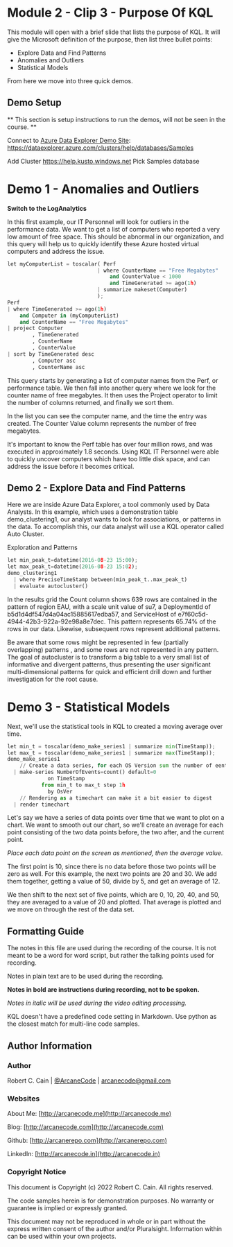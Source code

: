 # Module 2 - Clip 3 - Purpose Of KQL

This module will open with a brief slide that lists the purpose of KQL. It will give the Microsoft definition of the purpose, then list three bullet points:
* Explore Data and Find Patterns
* Anomalies and Outliers
* Statistical Models

From here we move into three quick demos.

## Demo Setup

** This section is setup instructions to run the demos, will not be seen in the course. **

Connect to [Azure Data Explorer Demo Site](https://dataexplorer.azure.com/clusters/help/databases/Samples):
https://dataexplorer.azure.com/clusters/help/databases/Samples

Add Cluster
https://help.kusto.windows.net
Pick Samples database

# Demo 1 - Anomalies and Outliers

**Switch to the LogAnalytics**

In this first example, our IT Personnel will look for outliers in the performance data. We want to get a list of computers who reported a very low amount of free space. This should be abnormal in our organization, and this query will help us to quickly identify these Azure hosted virtual computers and address the issue.

```python
let myComputerList = toscalar( Perf
                             | where CounterName == "Free Megabytes"
                                 and CounterValue < 1000
                                 and TimeGenerated >= ago(1h)
                             | summarize makeset(Computer)
                             );
Perf
| where TimeGenerated >= ago(1h)
    and Computer in (myComputerList)
    and CounterName == "Free Megabytes"
| project Computer
        , TimeGenerated
        , CounterName
        , CounterValue
| sort by TimeGenerated desc
        , Computer asc
        , CounterName asc
```

This query starts by generating a list of computer names from the Perf, or performance table. We then fall into another query where we look for the counter name of free megabytes. It then uses the Project operator to limit the number of columns returned, and finally we sort them.

In the list you can see the computer name, and the time the entry was created. The Counter Value column represents the number of free megabytes.

It's important to know the Perf table has over four million rows, and was executed in approximately 1.8 seconds. Using KQL IT Personnel were able to quickly uncover computers which have too little disk space, and can address the issue before it becomes critical.

## Demo 2 - Explore Data and Find Patterns

Here we are inside Azure Data Explorer, a tool commonly used by Data Analysts. In this example, which uses a demonstration table demo_clustering1, our analyst wants to look for associations, or patterns in the data. To accomplish this, our data analyst will use a KQL operator called Auto Cluster.

Exploration and Patterns

```python
let min_peak_t=datetime(2016-08-23 15:00);
let max_peak_t=datetime(2016-08-23 15:02);
demo_clustering1
  | where PreciseTimeStamp between(min_peak_t..max_peak_t)
  | evaluate autocluster()
```

In the results grid the Count column shows 639 rows are contained in the pattern of region EAU, with a scale unit value of su7, a DeploymentId of b5d1d4df547d4a04ac15885617edba57, and ServiceHost of e7f60c5d-4944-42b3-922a-92e98a8e7dec. This pattern represents 65.74% of the rows in our data. Likewise, subsequent rows represent additional patterns.

Be aware that some rows might be represented in few (partially overlapping) patterns , and some rows are not represented in any pattern. The goal of autocluster is to transform a big table to a very small list of informative and divergent patterns, thus presenting the user significant multi-dimensional patterns for quick and efficient drill down and further investigation for the root cause.

# Demo 3 - Statistical Models

Next, we'll use the statistical tools in KQL to created a moving average over time.

```python
let min_t = toscalar(demo_make_series1 | summarize min(TimeStamp));
let max_t = toscalar(demo_make_series1 | summarize max(TimeStamp));
demo_make_series1
    // Create a data series, for each OS Version sum the number of eents by date
  | make-series NumberOfEvents=count() default=0
             on TimeStamp
           from min_t to max_t step 1h
             by OsVer
    // Rendering as a timechart can make it a bit easier to digest
  | render timechart
```

Let's say we have a series of data points over time that we want to plot on a chart. We want to smooth out our chart, so we'll create an average for each point consisting of the two data points before, the two after, and the current point.

_Place each data point on the screen as mentioned, then the average value._

The first point is 10, since there is no data before those two points will be zero as well. For this example, the next two points are 20 and 30. We add them together, getting a value of 50, divide by 5, and get an average of 12.

We then shift to the next set of five points, which are 0, 10, 20, 40, and 50, they are averaged to a value of 20 and plotted. That average is plotted and we move on through the rest of the data set.

## Formatting Guide

The notes in this file are used during the recording of the course. It is not meant to be a word for word script, but rather the talking points used for recording.

Notes in plain text are to be used during the recording.

**Notes in bold are instructions during recording, not to be spoken.**

_Notes in italic will be used during the video editing processing._

KQL doesn't have a predefined code setting in Markdown. Use python as the closest match for multi-line code samples.

## Author Information

### Author

Robert C. Cain | [@ArcaneCode](https://twitter.com/arcanecode) | arcanecode@gmail.com

### Websites

About Me: [http://arcanecode.me](http://arcanecode.me)

Blog: [http://arcanecode.com](http://arcanecode.com)

Github: [http://arcanerepo.com](http://arcanerepo.com)

LinkedIn: [http://arcanecode.in](http://arcanecode.in)

### Copyright Notice

This document is Copyright (c) 2022 Robert C. Cain. All rights reserved.

The code samples herein is for demonstration purposes. No warranty or guarantee is implied or expressly granted.

This document may not be reproduced in whole or in part without the express written consent of the author and/or Pluralsight. Information within can be used within your own projects.


